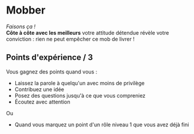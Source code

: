 # Mobber
_Faisons ça !_  
__Côte à côte avec les meilleurs__ votre attitude détendue révèle votre conviction : rien ne peut
 empêcher ce mob de livrer !
 
## Points d'expérience / 3 
Vous gagnez des points quand vous :
* Laissez la parole à quelqu'un avec moins de privilège
* Contribuez une idée
* Posez des questions jusqu'à ce que vous compreniez
* Écoutez avec attention

Ou
* Quand vous marquez un point d'un rôle niveau 1 que vous avez déjà fini
